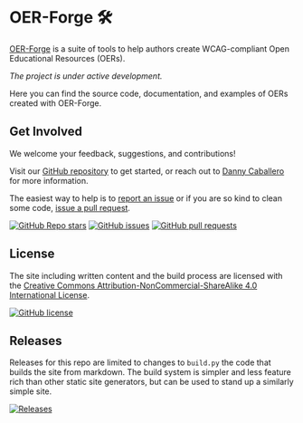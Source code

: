 # OER-Forge 🛠️

[OER-Forge](https://oer-forge.github.io/oer-forge) is a suite of tools to help authors create WCAG-compliant Open Educational Resources (OERs). 

*The project is under active development.*

Here you can find the source code, documentation, and examples of OERs created with OER-Forge.

## Get Involved

We welcome your feedback, suggestions, and contributions! 

Visit our [GitHub repository](https://github.com/open-physics-ed/open-physics-ed-org.github.io) to get started, or reach out to [Danny Caballero](https://dannycab.github.io/) for more information.

The easiest way to help is to [report an issue](https://github.com/open-physics-ed-org/open-physics-ed-org.github.io/issues) or if you are so kind to clean some code, [issue a pull request](https://github.com/open-physics-ed-org/open-physics-ed-org.github.io/pulls).

[![GitHub Repo stars](https://img.shields.io/github/stars/open-physics-ed-org/open-physics-ed-org.github.io?style=social)](https://github.com/open-physics-ed-org/open-physics-ed-org.github.io)
[![GitHub issues](https://img.shields.io/github/issues/open-physics-ed-org/open-physics-ed-org.github.io)](https://github.com/open-physics-ed-org/open-physics-ed-org.github.io/issues)
[![GitHub pull requests](https://img.shields.io/github/issues-pr/open-physics-ed-org/open-physics-ed-org.github.io)](https://github.com/open-physics-ed-org/open-physics-ed-org.github.io/pulls)

## License

The site including written content and the build process are licensed with the [Creative Commons Attribution-NonCommercial-ShareAlike 4.0 International License](https://creativecommons.org/licenses/by-nc-sa/4.0/).

[![GitHub license](https://img.shields.io/github/license/open-physics-ed-org/open-physics-ed-org.github.io)](https://github.com/open-physics-ed-org/open-physics-ed-org.github.io/blob/main/LICENSE)

## Releases


Releases for this repo are limited to changes to `build.py` the code that builds the site from markdown. The build system is simpler and less feature rich than other static site generators, but can be used to stand up a similarly simple site.

[![Releases](https://img.shields.io/github/v/release/open-physics-ed-org/open-physics-ed-org.github.io?include_prereleases)](https://github.com/open-physics-ed-org/open-physics-ed-org.github.io/releases)


